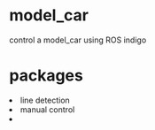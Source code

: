 # model_car
control a model_car using ROS indigo 
# packages
   <li>line detection </li>
   <li> manual control </li>
   <li> 
